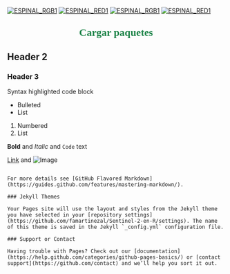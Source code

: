 
<a href="https://ibb.co/bO4ywU"><img src="https://thumb.ibb.co/bO4ywU/ESPINAL_RGB1.png" alt="ESPINAL_RGB1" border="0"></a>
 <a href="https://ibb.co/jgzOwU"><img src="https://thumb.ibb.co/jgzOwU/ESPINAL_RED1.png" alt="ESPINAL_RED1" border="0"></a>
<a href="https://ibb.co/bO4ywU"><img src="https://thumb.ibb.co/bO4ywU/ESPINAL_RGB1.png" alt="ESPINAL_RGB1" border="0"></a>
 <a href="https://ibb.co/jgzOwU"><img src="https://thumb.ibb.co/jgzOwU/ESPINAL_RED1.png" alt="ESPINAL_RED1" border="0"></a>

<H2 align="center"><FONT FACE="modern" SIZE=5 COLOR="#1E8449  ">Cargar paquetes</FONT></H2>

## Header 2
### Header 3

Syntax highlighted code block

- Bulleted
- List

1. Numbered
2. List

**Bold** and _Italic_ and `Code` text

[Link](url) and ![Image](src)
```

For more details see [GitHub Flavored Markdown](https://guides.github.com/features/mastering-markdown/).

### Jekyll Themes

Your Pages site will use the layout and styles from the Jekyll theme you have selected in your [repository settings](https://github.com/famartinezal/Sentinel-2-en-R/settings). The name of this theme is saved in the Jekyll `_config.yml` configuration file.

### Support or Contact

Having trouble with Pages? Check out our [documentation](https://help.github.com/categories/github-pages-basics/) or [contact support](https://github.com/contact) and we’ll help you sort it out.
